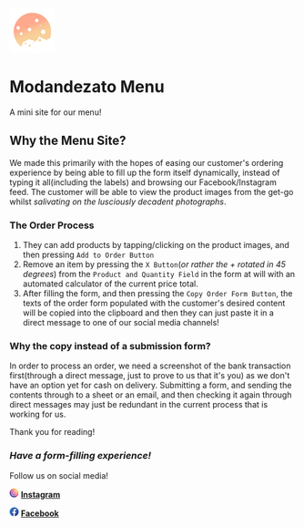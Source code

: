 <img height=80px width=80px src="https://raw.githubusercontent.com/Modandezato/Modandezato-Menu/main/images/logo.png" />

# Modandezato Menu
A mini site for our menu!

## Why the Menu Site?
We made this primarily with the hopes of easing our customer's ordering experience by being able to fill up the form itself dynamically, 
instead of typing it all(including the labels) and browsing our Facebook/Instagram feed. The customer will be able to view the product images from the get-go whilst
*salivating on the lusciously decadent photographs*. 

### The Order Process
1. They can add products by tapping/clicking on the product images, and then pressing `Add to Order Button`
2. Remove an item by pressing the `X Button`(*or rather the + rotated in 45 degrees*) from the `Product and Quantity Field` 
in the form at will with an automated calculator of the current price total. 
3. After filling the form, and then pressing the `Copy Order Form Button`, the texts of the order form populated with the customer's desired content will be copied into 
the clipboard and then they can just paste it in a direct message to one of our social media channels!

### Why the copy instead of a submission form?
In order to process an order, we need a screenshot of the bank transaction first(through a direct message, just to prove to us that it's you) as we don't have an option yet for 
cash on delivery. Submitting a form, and sending the contents through to a sheet or an email, and then checking it again through direct messages may just be redundant 
in the current process that is working for us.

Thank you for reading!

### *Have a form-filling experience!* ###

Follow us on social media!

<img height=16px width=16px src="https://raw.githubusercontent.com/Modandezato/Modandezato-Menu/main/images/Instagram-Icon.png"> **[Instagram](https://www.instagram.com/modandezato/)**

<img height=16px width=16px src="https://raw.githubusercontent.com/Modandezato/Modandezato-Menu/main/images/Facebook-Icon.png"> **[Facebook](https://www.facebook.com/modandezato)**
